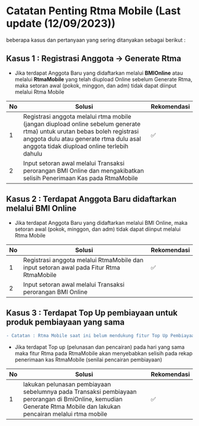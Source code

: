 # Catatan Penting Rtma Mobile (Last update (12/09/2023))
beberapa kasus dan pertanyaan yang sering ditanyakan sebagai berikut : 

## Kasus 1 : Registrasi Anggota -> Generate Rtma
- Jika terdapat Anggota Baru yang didaftarkan melalui **BMIOnline** atau melalui **RtmaMobile** yang telah diupload Online sebelum Generate Rtma, 
maka setoran awal (pokok, minggon, dan adm) tidak dapat diinput melalui Rtma Mobile

| No | Solusi | Rekomendasi
| ----------- | ----------- |---|
| 1 | Registrasi anggota melalui rtma mobile (jangan diupload online sebelum generate rtma) untuk urutan bebas boleh registrasi anggota dulu atau generate rtma dulu asal anggota tidak diupload online terlebih dahulu| ✅
| 2 | Input setoran awal melalui Transaksi perorangan BMI Online dan mengakibatkan selisih Penerimaan Kas pada RtmaMobile | |

## Kasus 2 : Terdapat Anggota Baru didaftarkan melalui BMI Online
- Jika terdapat Anggota Baru yang didaftarkan melalui BMI Online, maka setoran awal (pokok, minggon, dan adm) tidak dapat diinput melalui Rtma Mobile

| No | Solusi | Rekomendasi
| ----------- | ----------- |---|
| 1 | Registrasi anggota melalui RtmaMobile dan input setoran awal pada Fitur Rtma RtmaMobile | ✅
| 2 | Input setoran awal melalui Transaksi perorangan BMI Online | |

## Kasus 3 : Terdapat Top Up pembiayaan untuk produk pembiayaan yang sama
```diff
- Catatan : Rtma Mobile saat ini belum mendukung fitur Top Up Pembiayaan
```
- Jika terdapat Top up (pelunasan dan pencairan) pada hari yang sama maka fitur Rtma pada RtmaMobile akan menyebabkan selisih pada rekap penerimaan kas RtmaMobile (senilai pencairan pembiayaan)

| No | Solusi | Rekomendasi
| ----------- | ----------- |---|
| 1 | lakukan pelunasan pembiayaan sebelumnya pada Transaksi pembiayaan perorangan di BmiOnline, kemudian Generate Rtma Mobile dan lakukan pencairan melalui rtma mobile| ✅

